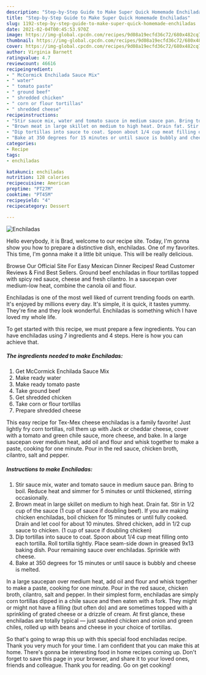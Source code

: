 ```yaml
---
description: "Step-by-Step Guide to Make Super Quick Homemade Enchiladas"
title: "Step-by-Step Guide to Make Super Quick Homemade Enchiladas"
slug: 1192-step-by-step-guide-to-make-super-quick-homemade-enchiladas
date: 2021-02-04T00:45:53.970Z
image: https://img-global.cpcdn.com/recipes/9d08a19ecfd36c72/680x482cq70/enchiladas-recipe-main-photo.jpg
thumbnail: https://img-global.cpcdn.com/recipes/9d08a19ecfd36c72/680x482cq70/enchiladas-recipe-main-photo.jpg
cover: https://img-global.cpcdn.com/recipes/9d08a19ecfd36c72/680x482cq70/enchiladas-recipe-main-photo.jpg
author: Virginia Barnett
ratingvalue: 4.7
reviewcount: 46616
recipeingredient:
- " McCormick Enchilada Sauce Mix"
- " water"
- " tomato paste"
- " ground beef"
- " shredded chicken"
- " corn or flour tortillas"
- " shredded cheese"
recipeinstructions:
- "Stir sauce mix, water and tomato sauce in medium sauce pan. Bring to boil. Reduce heat and simmer for 5 minutes or until thickened, stirring occasionally."
- "Brown meat in large skillet on medium to high heat. Drain fat. Stir in 1/2 cup of the sauce (1 cup of sauce if doubling beef). If you are making chicken enchiladas, boil chicken for 15 minutes or until fully cooked. Drain and let cool for about 10 minutes. Shred chicken, add in 1/2 cup sauce to chicken. (1 cup of sauce if doubling chicken)"
- "Dip tortillas into sauce to coat. Spoon about 1/4 cup meat filling onto each tortilla. Roll tortilla tightly. Place seam-side down in greased 9x13 baking dish. Pour remaining sauce over enchiladas. Sprinkle with cheese."
- "Bake at 350 degrees for 15 minutes or until sauce is bubbly and cheese is melted."
categories:
- Recipe
tags:
- enchiladas

katakunci: enchiladas 
nutrition: 128 calories
recipecuisine: American
preptime: "PT27M"
cooktime: "PT45M"
recipeyield: "4"
recipecategory: Dessert

---
```



![Enchiladas](https://img-global.cpcdn.com/recipes/9d08a19ecfd36c72/680x482cq70/enchiladas-recipe-main-photo.jpg)

Hello everybody, it is Brad, welcome to our recipe site. Today, I'm gonna show you how to prepare a distinctive dish, enchiladas. One of my favorites. This time, I'm gonna make it a little bit unique. This will be really delicious.

Browse Our Official Site For Easy Mexican Dinner Recipes! Read Customer Reviews &amp; Find Best Sellers. Ground beef enchiladas in flour tortillas topped with spicy red sauce, cheese and fresh cilantro. In a saucepan over medium-low heat, combine the canola oil and flour.

Enchiladas is one of the most well liked of current trending foods on earth. It's enjoyed by millions every day. It's simple, it is quick, it tastes yummy. They're fine and they look wonderful. Enchiladas is something which I have loved my whole life.


To get started with this recipe, we must prepare a few ingredients. You can have enchiladas using 7 ingredients and 4 steps. Here is how you can achieve that.

<!--inarticleads1-->

##### The ingredients needed to make Enchiladas:

1. Get  McCormick Enchilada Sauce Mix
1. Make ready  water
1. Make ready  tomato paste
1. Take  ground beef
1. Get  shredded chicken
1. Take  corn or flour tortillas
1. Prepare  shredded cheese


This easy recipe for Tex-Mex cheese enchiladas is a family favorite! Just lightly fry corn tortillas, roll them up with Jack or cheddar cheese, cover with a tomato and green chile sauce, more cheese, and bake. In a large saucepan over medium heat, add oil and flour and whisk together to make a paste, cooking for one minute. Pour in the red sauce, chicken broth, cilantro, salt and pepper. 

<!--inarticleads2-->

##### Instructions to make Enchiladas:

1. Stir sauce mix, water and tomato sauce in medium sauce pan. Bring to boil. Reduce heat and simmer for 5 minutes or until thickened, stirring occasionally.
1. Brown meat in large skillet on medium to high heat. Drain fat. Stir in 1/2 cup of the sauce (1 cup of sauce if doubling beef). If you are making chicken enchiladas, boil chicken for 15 minutes or until fully cooked. Drain and let cool for about 10 minutes. Shred chicken, add in 1/2 cup sauce to chicken. (1 cup of sauce if doubling chicken)
1. Dip tortillas into sauce to coat. Spoon about 1/4 cup meat filling onto each tortilla. Roll tortilla tightly. Place seam-side down in greased 9x13 baking dish. Pour remaining sauce over enchiladas. Sprinkle with cheese.
1. Bake at 350 degrees for 15 minutes or until sauce is bubbly and cheese is melted.


In a large saucepan over medium heat, add oil and flour and whisk together to make a paste, cooking for one minute. Pour in the red sauce, chicken broth, cilantro, salt and pepper. In their simplest form, enchiladas are simply corn tortillas dipped in a chile sauce and then eaten with a fork. They might or might not have a filling (but often do) and are sometimes topped with a sprinkling of grated cheese or a drizzle of cream. At first glance, these enchiladas are totally typical — just sautéed chicken and onion and green chiles, rolled up with beans and cheese in your choice of tortillas. 

So that's going to wrap this up with this special food enchiladas recipe. Thank you very much for your time. I am confident that you can make this at home. There's gonna be interesting food in home recipes coming up. Don't forget to save this page in your browser, and share it to your loved ones, friends and colleague. Thank you for reading. Go on get cooking!
